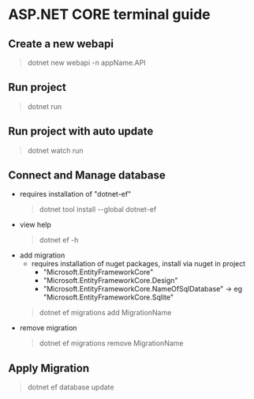 # ASP.NET CORE terminal guide
## Create a new webapi
> dotnet new webapi -n appName.API
## Run project
> dotnet run
## Run project with auto update
> dotnet watch run
## Connect and Manage database
* requires installation of "dotnet-ef"
    > dotnet tool install --global dotnet-ef
* view help
    > dotnet ef -h
* add migration
    * requires installation of nuget packages, install via nuget in project
        * "Microsoft.EntityFrameworkCore"
        * "Microsoft.EntityFrameworkCore.Design"
        * "Microsoft.EntityFrameworkCore.NameOfSqlDatabase" -> eg "Microsoft.EntityFrameworkCore.Sqlite"
    > dotnet ef migrations add MigrationName
* remove migration
    > dotnet ef migrations remove MigrationName
## Apply Migration
> dotnet ef database update
